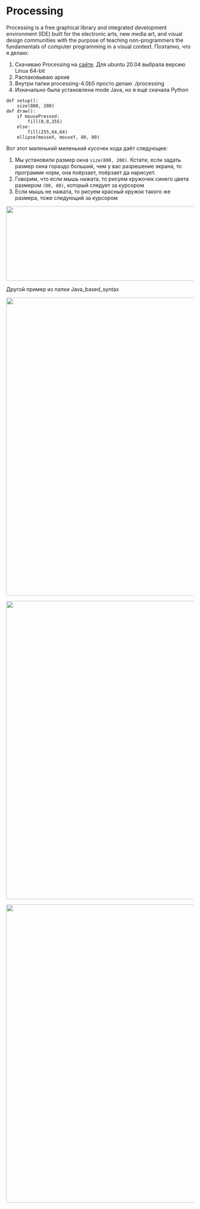 # Processing
Processing is a free graphical library and integrated development environment (IDE) built for the electronic arts, new media art, and visual design communities with the purpose of teaching non-programmers the fundamentals of computer programming in a visual context.
Поэтапно, что я делаю:
1. Скачиваю Processing на [сайте](https://processing.org/download). Для ubuntu 20.04 выбрала версию Linux 64-bit
2. Распаковываю архив
3. Внутри папки processing-4.0b5 просто делаю ./processing
4. Изначально была установлена mode Java, но я ещё скачала Python
```
def setup():
    size(800, 200)
def draw():
    if mousePressed:
        fill(0,0,255)
    else:
        fill(255,64,64)
    ellipse(mouseX, mouseY, 80, 80)
```

Вот этот маленький миленький кусочек кода даёт следующее:
1. Мы установили размер окна `size(800, 200)`. Кстати, если задать размер окна гораздо больший, чем у вас разрешение экрана, то программе норм, она поёрзает, поёрзает да нарисует.
2. Говорим, что если мышь нажата, то рисуем кружочек синего цвета размером `(80, 80)`, который следует за курсором
3. Если мышь не нажата, то рисуем красный кружок такого же размера, тоже следующий за курсором
<p align="left">
	<img  src="https://user-images.githubusercontent.com/84707645/153473567-48ca4cd1-bf2c-4759-a387-c199aa41cd3f.png" width="800" height="200" />
</p>

Другой пример из папки Java_based_syntax
<p align="left">
	<img  src="https://user-images.githubusercontent.com/84707645/153479431-6e1f8f08-efac-4529-9e5f-95f19fdee610.png" width="800" height="800" />
</p>

<html>
<head></head>
 <body>
    <div style="width: 100%;">
        <p align="left">
	<img  src="https://user-images.githubusercontent.com/84707645/153479431-6e1f8f08-efac-4529-9e5f-95f19fdee610.png" width="800" height="800" />
	</p>
        <p align="right">
	<img  src="https://user-images.githubusercontent.com/84707645/153479431-6e1f8f08-efac-4529-9e5f-95f19fdee610.png" width="800" height="800" />
	</p>
    </div>
 </body>
</html>
